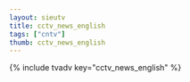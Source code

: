 ```yaml
--- 
layout: sieutv
title: cctv_news_english
tags: ["cntv"]
thumb: cctv_news_english
---
```

{% include tvadv key="cctv_news_english" %}
